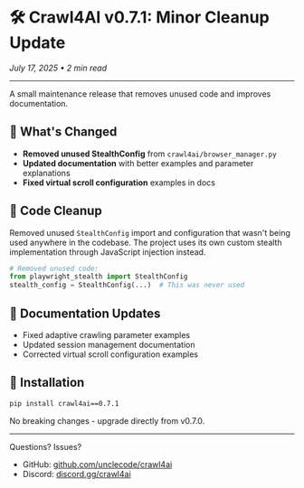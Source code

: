 # 🛠️ Crawl4AI v0.7.1: Minor Cleanup Update

*July 17, 2025 • 2 min read*

---

A small maintenance release that removes unused code and improves documentation.

## 🎯 What's Changed

- **Removed unused StealthConfig** from `crawl4ai/browser_manager.py`
- **Updated documentation** with better examples and parameter explanations
- **Fixed virtual scroll configuration** examples in docs

## 🧹 Code Cleanup

Removed unused `StealthConfig` import and configuration that wasn't being used anywhere in the codebase. The project uses its own custom stealth implementation through JavaScript injection instead.

```python
# Removed unused code:
from playwright_stealth import StealthConfig
stealth_config = StealthConfig(...)  # This was never used
```

## 📖 Documentation Updates

- Fixed adaptive crawling parameter examples
- Updated session management documentation
- Corrected virtual scroll configuration examples

## 🚀 Installation

```bash
pip install crawl4ai==0.7.1
```

No breaking changes - upgrade directly from v0.7.0.

---

Questions? Issues?

- GitHub: [github.com/unclecode/crawl4ai](https://github.com/unclecode/crawl4ai)
- Discord: [discord.gg/crawl4ai](https://discord.gg/jP8KfhDhyN)